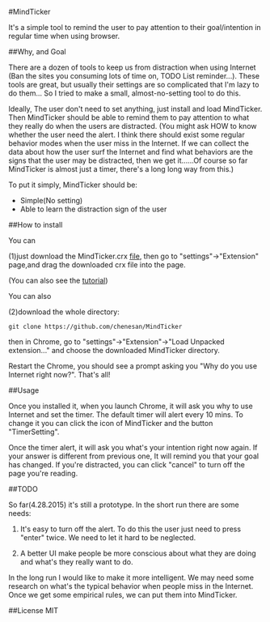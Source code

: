 #MindTicker

It's a simple tool to remind the user to pay attention to their goal/intention in regular time when using browser.

##Why, and Goal

There are a dozen of tools to keep us from distraction when using Internet (Ban the sites you consuming lots of time on, TODO List reminder...). These tools are great, but usually their settings are so complicated that I'm lazy to do them... So I tried to make a small, almost-no-setting tool to do this.

Ideally, The user don't need to set anything, just install and load MindTicker. Then MindTicker should be able to remind them to pay attention to what they really do when the users are distracted. (You might ask HOW to know whether the user need the alert. I think there should exist some regular behavior modes when the user miss in the Internet. If we can collect the data about how the user surf the Internet and find what behaviors are the signs that the user may be distracted, then we get it......Of course so far MindTicker is almost just a timer, there's a long long way from this.)

To put it simply, MindTicker should be:

+  Simple(No setting)
+  Able to learn the distraction sign of the user

##How to install

You can

(1)just download the MindTicker.crx [file](https://github.com/chenesan/MindTicker/raw/master/MindTicker.crx), then go to "settings"->"Extension" page,and drag the downloaded crx file into the page.

(You can also see the [tutorial](http://www.howtogeek.com/120743/how-to-install-extensions-from-outside-the-chrome-web-store/))

You can also

(2)download the whole directory:
```shell
git clone https://github.com/chenesan/MindTicker
```
then in Chrome, go to "settings"->"Extension"->"Load Unpacked extension..." and choose the downloaded MindTicker directory.

Restart the Chrome, you should see a prompt asking you "Why do you use Internet right now?". That's all!

##Usage

Once you installed it, when you launch Chrome, it will ask you why to use Internet and set the timer. The default timer will alert every 10 mins. To change it you can click the icon of MindTicker and the button "TimerSetting".

Once the timer alert, it will ask you what's your intention right now again. If your answer is different from previous one, It will remind you that your goal has changed. If you're distracted, you can click "cancel" to turn off the page you're reading.

##TODO

So far(4.28.2015) it's still a prototype. In the short run there are some needs:

1. It's easy to turn off the alert. To do this the user just need to press "enter" twice. We need to let it hard to be neglected.

2. A better UI make people be more conscious about what they are doing and what's they really want to do.

In the long run I would like to make it more intelligent. We may need some research on what's the typical behavior when people miss in the Internet. Once we get some empirical rules, we can put them into MindTicker.

##License
MIT